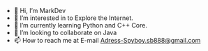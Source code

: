 - 👋 Hi, I’m MarkDev
- 👀 I’m interested in to Explore the Internet.
- 🌱 I’m currently learning Python and C++ Core.
- 💞️ I’m looking to collaborate on Java
- 📫 How to reach me at E-mail Adress-Spyboy.sb888@gmail.com

<!---
MarkDev is a ✨ special ✨ repository because its `README.md` (this file) appears on your GitHub profile.
You can click the Preview link to take a look at your changes.
--->

